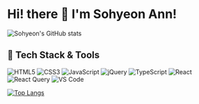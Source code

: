 # Hi! there 👋 I'm Sohyeon Ann!

![Sohyeon's GitHub stats](https://github-readme-stats.vercel.app/api?username=sso-hyeon&&show_icons=true&theme=flag-india)

## 🚀 Tech Stack & Tools
![HTML5](https://img.shields.io/badge/html5-%23E34F26.svg?style=Flat&logo=html5&logoColor=white)
![CSS3](https://img.shields.io/badge/css3-%231572B6.svg?style=Flat&logo=css3&logoColor=white)
![JavaScript](https://img.shields.io/badge/-JavaScript-F7DF1E?style=Flat&logo=javascript&logoColor=white)
![jQuery](https://img.shields.io/badge/jquery-%230769AD.svg?style=Flat&logo=jquery&logoColor=white)
![TypeScript](https://img.shields.io/badge/-TypeScript-3178C6?style=Flat&logo=typescript&logoColor=white)
![React](https://img.shields.io/badge/-React-61DAFB?style=Flat&logo=react&logoColor=white)
![React Query](https://img.shields.io/badge/-React%20Query-FF4154?style=Flat&logo=react%20query&logoColor=white)
![VS Code](https://img.shields.io/badge/-VS%20Code-007ACC?style=Flat&logo=visual-studio-code&logoColor=white)

[![Top Langs](https://github-readme-stats.vercel.app/api/top-langs/?username=sso-hyeon&layout=compact)](https://github.com/sso-hyeon/github-readme-stats)
<!--
**sso-hyeon/sso-hyeon** is a ✨ _special_ ✨ repository because its `README.md` (this file) appears on your GitHub profile.

Here are some ideas to get you started:

- 🔭 I’m currently working on ...
- 🌱 I’m currently learning ...
- 👯 I’m looking to collaborate on ...
- 🤔 I’m looking for help with ...
- 💬 Ask me about ...
- 📫 How to reach me: ...
- 😄 Pronouns: ...
- ⚡ Fun fact: ...
-->
